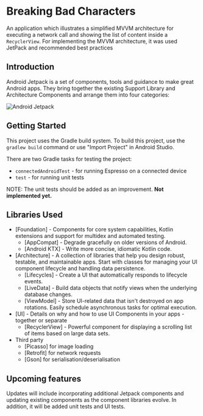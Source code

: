 Breaking Bad Characters
=========================

An application which illustrates a simplified MVVM architecture for executing a network call and showing
the list of content inside a `RecyclerView`. For implementing the MVVM architecture, it was used JetPack and
recommended best practices

Introduction
------------

Android Jetpack is a set of components, tools and guidance to make great Android apps. They bring
together the existing Support Library and Architecture Components and arrange them into four
categories:

![Android Jetpack](screenshots/jetpack_donut.png "Android Jetpack Components")



Getting Started
---------------
This project uses the Gradle build system. To build this project, use the
`gradlew build` command or use "Import Project" in Android Studio.

There are two Gradle tasks for testing the project:
* `connectedAndroidTest` - for running Espresso on a connected device
* `test` - for running unit tests

NOTE: The unit tests should be added as an improvement. **Not implemented yet.**


Libraries Used
--------------
* [Foundation] - Components for core system capabilities, Kotlin extensions and support for
  multidex and automated testing.
    * [AppCompat] - Degrade gracefully on older versions of Android.
    * [Android KTX] - Write more concise, idiomatic Kotlin code.
* [Architecture] - A collection of libraries that help you design robust, testable, and
  maintainable apps. Start with classes for managing your UI component lifecycle and handling data
  persistence.
    * [Lifecycles] - Create a UI that automatically responds to lifecycle events.
    * [LiveData] - Build data objects that notify views when the underlying database changes.
    * [ViewModel] - Store UI-related data that isn't destroyed on app rotations. Easily schedule
      asynchronous tasks for optimal execution.
* [UI] - Details on why and how to use UI Components in your apps - together or separate
    * [RecyclerView] - Powerful component for displaying a scrolling list of items based on large data sets.
* Third party
    * [Picasso] for image loading
    * [Retrofit] for network requests
    * [Gson] for serialisation/deserialisation

Upcoming features
-----------------
Updates will include incorporating additional Jetpack components and updating existing components
as the component libraries evolve. In addition, it will be added unit tests and UI tests.